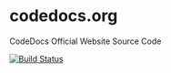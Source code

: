 # codedocs.org
CodeDocs Official Website Source Code

[![Build Status](https://travis-ci.org/CodeDocsJECRC/codedocsjecrc.github.io.svg?branch=master)](https://travis-ci.org/CodeDocsJECRC/codedocsjecrc.github.io)
